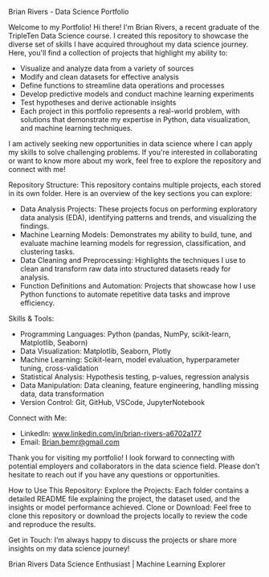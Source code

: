 Brian Rivers - Data Science Portfolio

Welcome to my Portfolio!
Hi there! I'm Brian Rivers, a recent graduate of the TripleTen Data Science course. I created this repository to showcase the diverse set of skills
I have acquired throughout my data science journey. Here, you'll find a collection of projects that highlight my ability to:

- Visualize and analyze data from a variety of sources
- Modify and clean datasets for effective analysis
- Define functions to streamline data operations and processes
- Develop predictive models and conduct machine learning experiments
- Test hypotheses and derive actionable insights
- Each project in this portfolio represents a real-world problem, with solutions that demonstrate my expertise in Python, data visualization, and machine learning techniques.

I am actively seeking new opportunities in data science where I can apply my skills to solve challenging problems. 
If you're interested in collaborating or want to know more about my work, feel free to explore the repository and connect with me!

Repository Structure:
This repository contains multiple projects, each stored in its own folder. Here is an overview of the key sections you can explore:

- Data Analysis Projects: These projects focus on performing exploratory data analysis (EDA), identifying patterns and trends, and visualizing the findings.
- Machine Learning Models: Demonstrates my ability to build, tune, and evaluate machine learning models for regression, classification, and clustering tasks.
- Data Cleaning and Preprocessing: Highlights the techniques I use to clean and transform raw data into structured datasets ready for analysis.
- Function Definitions and Automation: Projects that showcase how I use Python functions to automate repetitive data tasks and improve efficiency.

Skills & Tools:
- Programming Languages: Python (pandas, NumPy, scikit-learn, Matplotlib, Seaborn)
- Data Visualization: Matplotlib, Seaborn, Plotly
- Machine Learning: Scikit-learn, model evaluation, hyperparameter tuning, cross-validation
- Statistical Analysis: Hypothesis testing, p-values, regression analysis
- Data Manipulation: Data cleaning, feature engineering, handling missing data, data transformation
- Version Control: Git, GitHub, VSCode, JupyterNotebook
  
Connect with Me:
- LinkedIn: www.linkedin.com/in/brian-rivers-a6702a177
- Email: Brian.bemr@gmail.com


Thank you for visiting my portfolio! I look forward to connecting with potential employers and collaborators in the data science field. Please don't hesitate to reach out if you have any questions or opportunities.

How to Use This Repository:
Explore the Projects: Each folder contains a detailed README file explaining the project, the dataset used, and the insights or model performance achieved.
Clone or Download: Feel free to clone this repository or download the projects locally to review the code and reproduce the results.

Get in Touch: I’m always happy to discuss the projects or share more insights on my data science journey!

Brian Rivers
Data Science Enthusiast | Machine Learning Explorer
